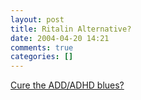 ```yaml
---
layout: post
title: Ritalin Alternative?
date: 2004-04-20 14:21
comments: true
categories: []
---
```

<a href="http://www.foxnews.com/story/0,2933,117541,00.html">Cure the ADD/ADHD blues?</a>
